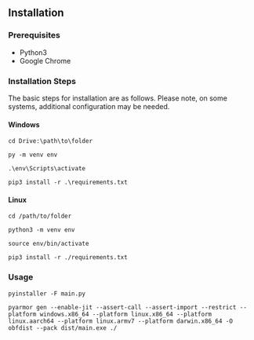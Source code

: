 ## Installation

### Prerequisites

* Python3
* Google Chrome

### Installation Steps

The basic steps for installation are as follows. Please note, on some systems, additional configuration may be needed.

#### Windows
`cd Drive:\path\to\folder`

`py -m venv env`

`.\env\Scripts\activate`

`pip3 install -r .\requirements.txt`

#### Linux
`cd /path/to/folder`

`python3 -m venv env`

`source env/bin/activate`

`pip3 install -r ./requirements.txt`

### Usage

```pyinstaller -F main.py```

`pyarmor gen --enable-jit --assert-call --assert-import --restrict --platform windows.x86_64 --platform linux.x86_64 --platform linux.aarch64 --platform linux.armv7 --platform darwin.x86_64 -O obfdist --pack dist/main.exe ./`
